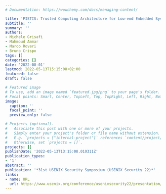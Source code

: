 ```yaml
---
# Documentation: https://wowchemy.com/docs/managing-content/

title: 'PISTIS: Trusted Computing Architecture for Low-end Embedded Systems'
subtitle: ''
summary: ''
authors:
- Michele Grisafi
- Mahmoud Ammar
- Marco Roveri
- Bruno Crispo
tags: []
categories: []
date: '2022-08-01'
lastmod: 2022-05-13T15:15:08+02:00
featured: false
draft: false

# Featured image
# To use, add an image named `featured.jpg/png` to your page's folder.
# Focal points: Smart, Center, TopLeft, Top, TopRight, Left, Right, BottomLeft, Bottom, BottomRight.
image:
  caption: ''
  focal_point: ''
  preview_only: false

# Projects (optional).
#   Associate this post with one or more of your projects.
#   Simply enter your project's folder or file name without extension.
#   E.g. `projects = ["internal-project"]` references `content/project/deep-learning/index.md`.
#   Otherwise, set `projects = []`.
projects: []
publishDate: '2022-05-13T13:15:08.010311Z'
publication_types:
- '1'
abstract: ''
publication: '*31st USENIX Security Symposium (USENIX Security 22)*'
links:
- name: URL
  url: https://www.usenix.org/conference/usenixsecurity22/presentation/grisafi
---
```

